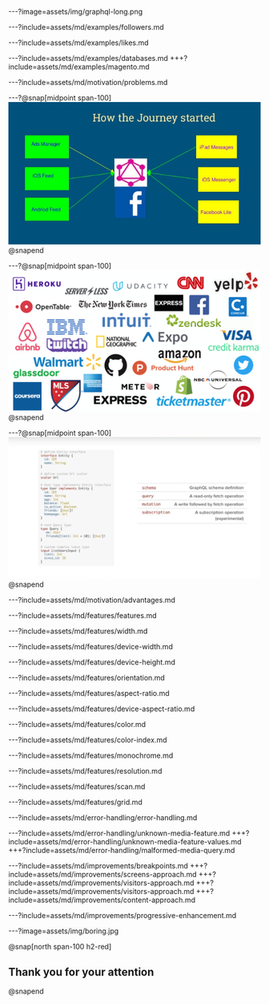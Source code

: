 ---?image=assets/img/graphql-long.png

---?include=assets/md/examples/followers.md

---?include=assets/md/examples/likes.md

---?include=assets/md/examples/databases.md
+++?include=assets/md/examples/magento.md

---?include=assets/md/motivation/problems.md

---?@snap[midpoint span-100]
![](assets/img/graphql-facebook.jpg)
@snapend

---?@snap[midpoint span-100]
![](assets/img/graphql-companies.png)
@snapend

---?@snap[midpoint span-100]
![](assets/img/operations.png)
@snapend

---?include=assets/md/motivation/advantages.md

---?include=assets/md/features/features.md

---?include=assets/md/features/width.md

---?include=assets/md/features/device-width.md

---?include=assets/md/features/device-height.md

---?include=assets/md/features/orientation.md

---?include=assets/md/features/aspect-ratio.md

---?include=assets/md/features/device-aspect-ratio.md

---?include=assets/md/features/color.md

---?include=assets/md/features/color-index.md

---?include=assets/md/features/monochrome.md

---?include=assets/md/features/resolution.md

---?include=assets/md/features/scan.md

---?include=assets/md/features/grid.md

---?include=assets/md/error-handling/error-handling.md

---?include=assets/md/error-handling/unknown-media-feature.md
+++?include=assets/md/error-handling/unknown-media-feature-values.md
+++?include=assets/md/error-handling/malformed-media-query.md

---?include=assets/md/improvements/breakpoints.md
+++?include=assets/md/improvements/screens-approach.md
+++?include=assets/md/improvements/visitors-approach.md
+++?include=assets/md/improvements/visitors-approach.md
+++?include=assets/md/improvements/content-approach.md

---?include=assets/md/improvements/progressive-enhancement.md

---?image=assets/img/boring.jpg

@snap[north span-100 h2-red]
## Thank you for your attention
@snapend
